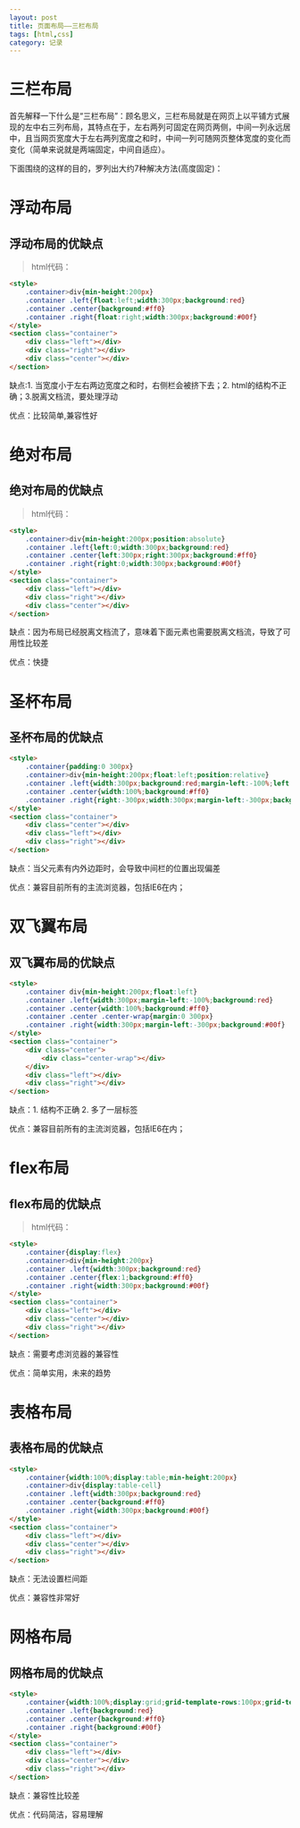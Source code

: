 ```yaml
---
layout: post
title: 页面布局——三栏布局
tags: [html,css]
category: 记录
---
```


# 三栏布局

首先解释一下什么是“三栏布局”：顾名思义，三栏布局就是在网页上以平铺方式展现的左中右三列布局，其特点在于，左右两列可固定在网页两侧，中间一列永远居中，且当网页宽度大于左右两列宽度之和时，中间一列可随网页整体宽度的变化而变化（简单来说就是两端固定，中间自适应）。

下面围绕的这样的目的，罗列出大约7种解决方法(高度固定)：


# 浮动布局
## 浮动布局的优缺点

>html代码：

```html
<style>
    .container>div{min-height:200px}
    .container .left{float:left;width:300px;background:red}
    .container .center{background:#ff0}
    .container .right{float:right;width:300px;background:#00f}
</style>
<section class="container">
    <div class="left"></div>
    <div class="right"></div>
    <div class="center"></div>
</section>
```  

缺点:1. 当宽度小于左右两边宽度之和时，右侧栏会被挤下去；2. html的结构不正确；3.脱离文档流，要处理浮动

优点：比较简单,兼容性好


<!-- more -->


# 绝对布局
## 绝对布局的优缺点

>html代码：

```html
<style>
    .container>div{min-height:200px;position:absolute}
    .container .left{left:0;width:300px;background:red}
    .container .center{left:300px;right:300px;background:#ff0}
    .container .right{right:0;width:300px;background:#00f}
</style>
<section class="container">
    <div class="left"></div>
    <div class="right"></div>
    <div class="center"></div>
</section>
```  

缺点：因为布局已经脱离文档流了，意味着下面元素也需要脱离文档流，导致了可用性比较差

优点：快捷


# 圣杯布局
## 圣杯布局的优缺点

```html
<style>
    .container{padding:0 300px}
    .container>div{min-height:200px;float:left;position:relative}
    .container .left{width:300px;background:red;margin-left:-100%;left:-300px}
    .container .center{width:100%;background:#ff0}
    .container .right{right:-300px;width:300px;margin-left:-300px;background:#00f}
</style>
<section class="container">
    <div class="center"></div>
    <div class="left"></div>
    <div class="right"></div>
</section>
```  

缺点：当父元素有内外边距时，会导致中间栏的位置出现偏差

优点：兼容目前所有的主流浏览器，包括IE6在内；


# 双飞翼布局
## 双飞翼布局的优缺点

```html
<style>
    .container div{min-height:200px;float:left}
    .container .left{width:300px;margin-left:-100%;background:red}
    .container .center{width:100%;background:#ff0}
    .container .center .center-wrap{margin:0 300px}
    .container .right{width:300px;margin-left:-300px;background:#00f}
</style>
<section class="container">
    <div class="center">
        <div class="center-wrap"></div>
    </div>
    <div class="left"></div>
    <div class="right"></div>
</section>
```  

缺点：1. 结构不正确 2. 多了一层标签

优点：兼容目前所有的主流浏览器，包括IE6在内；



# flex布局
## flex布局的优缺点

>html代码：

```html
<style>
    .container{display:flex}
    .container>div{min-height:200px}
    .container .left{width:300px;background:red}
    .container .center{flex:1;background:#ff0}
    .container .right{width:300px;background:#00f}
</style>
<section class="container">
    <div class="left"></div>
    <div class="center"></div>
    <div class="right"></div>
</section>
```  

缺点：需要考虑浏览器的兼容性

优点：简单实用，未来的趋势


# 表格布局
## 表格布局的优缺点

```html
<style>
    .container{width:100%;display:table;min-height:200px}
    .container>div{display:table-cell}
    .container .left{width:300px;background:red}
    .container .center{background:#ff0}
    .container .right{width:300px;background:#00f}
</style>
<section class="container">
    <div class="left"></div>
    <div class="center"></div>
    <div class="right"></div>
</section>
```  

缺点：无法设置栏间距

优点：兼容性非常好


# 网格布局
## 网格布局的优缺点

```html
<style>
    .container{width:100%;display:grid;grid-template-rows:100px;grid-template-columns:300px auto 300px}
    .container .left{background:red}
    .container .center{background:#ff0}
    .container .right{background:#00f}
</style>
<section class="container">
    <div class="left"></div>
    <div class="center"></div>
    <div class="right"></div>
</section>
```

缺点：兼容性比较差

优点：代码简洁，容易理解
